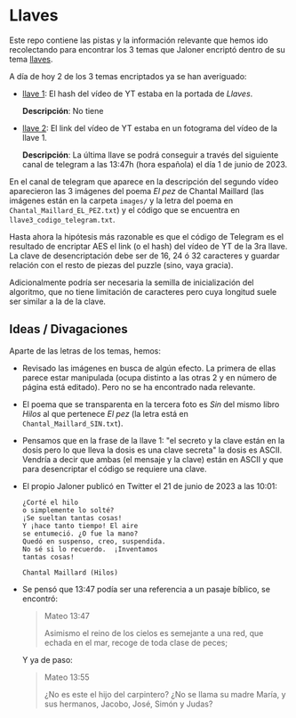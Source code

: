 # Llaves

Este repo contiene las pistas y la información relevante que hemos ido recolectando para encontrar los 3 temas que Jaloner encriptó dentro de su tema [llaves](https://www.youtube.com/watch?v=AJAC-WRFcns).

A día de hoy 2 de los 3 temas encriptados ya se han averiguado:

- [llave 1](https://www.youtube.com/watch?v=EN0-iGtKD7I): El hash del vídeo de YT estaba en la portada de *Llaves*.

  **Descripción**: No tiene

- [llave 2](https://www.youtube.com/watch?v=sBRUuJZIO9Y): El link del vídeo de YT estaba en un
fotograma del vídeo de la llave 1.

  **Descripción**: La última llave se podrá conseguir a través del siguiente canal de telegram [](https://t.me/+bsIzOWziGRA5MWFk) a las 13:47h (hora española) el día 1 de junio de 2023.


En el canal de telegram que aparece en la descripción del segundo vídeo aparecieron las 3
imágenes del poema *El pez* de Chantal Maillard (las imágenes están en la carpeta `images/` y la letra del poema en `Chantal_Maillard_EL_PEZ.txt`) y el código que se encuentra en ``llave3_codigo_telegram.txt``.

Hasta ahora la hipótesis más razonable es que el código de Telegram es el resultado de encriptar AES el link (o el hash) del vídeo de YT de la 3ra llave. La clave de desencriptación debe ser de 16, 24 ó 32 caracteres y guardar relación con el resto de piezas del puzzle (sino, vaya gracia).

Adicionalmente podría ser necesaria la semilla de inicialización del algoritmo, que no tiene limitación de caracteres pero cuya longitud suele ser similar a la de la clave.


## Ideas / Divagaciones

Aparte de las letras de los temas, hemos:

- Revisado las imágenes en busca de algún efecto. La primera de ellas parece estar manipulada (ocupa distinto a las otras 2 y en número de página está editado). Pero no se ha encontrado nada relevante.

- El poema que se transparenta en la tercera foto es *Sin* del mismo libro *Hilos* al que pertenece *El pez* (la letra está en `Chantal_Maillard_SIN.txt`).

- Pensamos que en la frase de la llave 1: "el secreto y la clave están en la dosis
pero lo que lleva la dosis es una clave secreta" la dosis es ASCII. Vendría a decir que ambas (el mensaje y la clave) están en ASCII y que para desencriptar el código se requiere una clave.

- El propio Jaloner publicó en Twitter el 21 de junio de 2023 a las 10:01:

  ```
  ¿Corté el hilo
  o simplemente lo solté?
  ¡Se sueltan tantas cosas!
  Y ¡hace tanto tiempo! El aire
  se entumeció. ¿O fue la mano?
  Quedó en suspenso, creo, suspendida.
  No sé si lo recuerdo.  ¡Inventamos
  tantas cosas!

  Chantal Maillard (Hilos)
  ```

- Se pensó que 13:47 podía ser una referencia a un pasaje bíblico, se encontró:

  > Mateo 13:47
  >
  > Asimismo el reino de los cielos es semejante a una red, que echada en el mar,
  > recoge de toda clase de peces;

  Y ya de paso:

  > Mateo 13:55
  >
  > ¿No es este el hijo del carpintero? ¿No se llama su madre María, y sus
  > hermanos, Jacobo, José, Simón y Judas?
